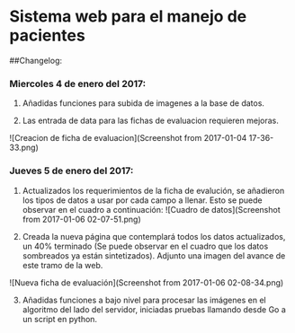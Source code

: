 # Sistema web para el manejo de pacientes

##Changelog:
### Miercoles 4 de enero del 2017:
1. Añadidas funciones para subida de imagenes a la base de datos.

2. Las entrada de data para las fichas de evaluacion requieren mejoras.

![Creacion de ficha de evaluacion](Screenshot from 2017-01-04 17-36-33.png)

### Jueves 5 de enero del 2017:
1. Actualizados los requerimientos de la ficha de evalución, se añadieron los tipos de datos a usar por cada campo a llenar.
Esto se puede observar en el cuadro a continuación:
![Cuadro de datos](Screenshot from 2017-01-06 02-07-51.png)

2. Creada la nueva página que contemplará todos los datos actualizados, 
un 40% terminado (Se puede observar en el cuadro que los datos sombreados ya están sintetizados).
Adjunto una imagen del avance de este tramo de la web.

![Nueva ficha de evaluación](Screenshot from 2017-01-06 02-08-34.png)

3. Añadidas funciones a bajo nivel para procesar las imágenes en el algoritmo del lado del servidor,
 iniciadas pruebas llamando desde Go a un script en python.
 


